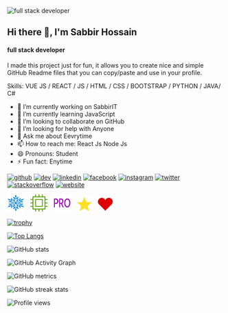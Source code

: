 ![full stack developer ](https://scontent.fdac149-1.fna.fbcdn.net/v/t39.30808-6/290391758_395899215970759_2478288382774190149_n.jpg?stp=c0.19.1273.1273a_dst-jpg_s526x395&_nc_cat=105&ccb=1-7&_nc_sid=09cbfe&_nc_eui2=AeH_ho_IlZ5R99TTe88Wui9IR_XWiOD93tlH9daI4P3e2fPNMxPmUPuGWfjq6kPm-S0QlqhdBZSr86D4obrxawzH&_nc_ohc=811MIeS5hpkAX9M7jNn&_nc_ht=scontent.fdac149-1.fna&oh=00_AT_bxdTY4MDGJoKoOPaoMoDS1R1FUvkzugH51NX8XE2TSQ&oe=62BFE45F)

## Hi there 👋, I'm Sabbir Hossain
#### full stack developer 

I made this project just for fun, it allows you to create nice and simple GitHub Readme files that you can copy/paste and use in your profile.

Skills: VUE JS / REACT / JS / HTML / CSS / BOOTSTRAP / PYTHON / JAVA/ C# 

- 🔭 I’m currently working on SabbirIT 
- 🌱 I’m currently learning JavaScript 
- 👯 I’m looking to collaborate on GitHub 
- 🤔 I’m looking for help with Anyone 
- 💬 Ask me about Eevrytime 
- 📫 How to reach me: React Js Node Js 
- 😄 Pronouns: Student 
- ⚡ Fun fact: Enytime 


[<img src='https://cdn.jsdelivr.net/npm/simple-icons@3.0.1/icons/github.svg' alt='github' height='40'>](https://github.com/sabbirvai)  [<img src='https://cdn.jsdelivr.net/npm/simple-icons@3.0.1/icons/dev-dot-to.svg' alt='dev' height='40'>](https://dev.to/sabbirvai)  [<img src='https://cdn.jsdelivr.net/npm/simple-icons@3.0.1/icons/linkedin.svg' alt='linkedin' height='40'>](https://www.linkedin.com/in/sabbirvai/)  [<img src='https://cdn.jsdelivr.net/npm/simple-icons@3.0.1/icons/facebook.svg' alt='facebook' height='40'>](https://www.facebook.com/misty.sabbir.3)  [<img src='https://cdn.jsdelivr.net/npm/simple-icons@3.0.1/icons/instagram.svg' alt='instagram' height='40'>](https://www.instagram.com/dev__sabbir/)  [<img src='https://cdn.jsdelivr.net/npm/simple-icons@3.0.1/icons/twitter.svg' alt='twitter' height='40'>](https://twitter.com/dev__sabbir)  [<img src='https://cdn.jsdelivr.net/npm/simple-icons@3.0.1/icons/stackoverflow.svg' alt='stackoverflow' height='40'>](https://stackoverflow.com/users/dev__sabbir)  [<img src='https://cdn.jsdelivr.net/npm/simple-icons@3.0.1/icons/icloud.svg' alt='website' height='40'>](heuristic-hugle-10749b.netlify.app)  

<a href='https://archiveprogram.github.com/'><img src='https://raw.githubusercontent.com/acervenky/animated-github-badges/master/assets/acbadge.gif' width='40' height='40'></a> <a href='https://docs.github.com/en/developers'><img src='https://raw.githubusercontent.com/acervenky/animated-github-badges/master/assets/devbadge.gif' width='40' height='40'></a> <a href='https://github.com/pricing'><img src='https://raw.githubusercontent.com/acervenky/animated-github-badges/master/assets/pro.gif' width='40' height='40'></a> <a href='https://stars.github.com/'><img src='https://raw.githubusercontent.com/acervenky/animated-github-badges/master/assets/starbadge.gif' width='35' height='35'></a> <a href='https://docs.github.com/en/github/supporting-the-open-source-community-with-github-sponsors'><img src='https://raw.githubusercontent.com/acervenky/animated-github-badges/master/assets/sponsorbadge.gif' width='35' height='35'></a> 

[![trophy](https://github-profile-trophy.vercel.app/?username=sabbirvai)](https://github.com/ryo-ma/github-profile-trophy)

[![Top Langs](https://github-readme-stats.vercel.app/api/top-langs/?username=sabbirvai)](https://github.com/anuraghazra/github-readme-stats)

![GitHub stats](https://github-readme-stats.vercel.app/api?username=sabbirvai&show_icons=true&count_private=true)  

![GitHub Activity Graph](https://activity-graph.herokuapp.com/graph?username=sabbirvai)  

![GitHub metrics](https://metrics.lecoq.io/sabbirvai)  

![GitHub streak stats](https://github-readme-streak-stats.herokuapp.com/?user=sabbirvai)  

![Profile views](https://gpvc.arturio.dev/sabbirvai)  
